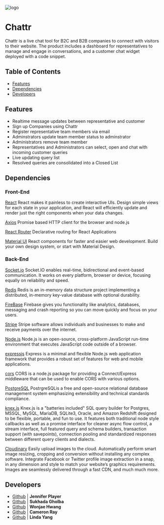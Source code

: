 ![logo](https://tbncdn.freelogodesign.org/cf170e4b-6edc-484b-9bca-ce1c01756b07.png?1552522558297)


# Chattr
Chattr is a live chat tool for B2C and B2B companies to connect with visitors to their website. The product includes a dashboard for representatives to manage and engage in conversations,  and a customer chat widget deployed with a code snippet.


## Table of Contents

- [Features](#Features)
- [Dependencies](#Dependencies)
- [Developers](#Developers)


## Features

- Realtime message updates between representative and customer
- Sign up Companies using Chattr
- Register representative team members via email
- Adminstrators update team member status to adminstrator
- Administrators remove team member
- Representatives and Administrators can select, open and chat with incoming customer queries
- Live updating query list
- Resolved queries are consolidated into a Closed List


## Dependencies


### Front-End

[React](https://reactjs.org/)
React makes it painless to create interactive UIs. Design simple views for each state in your application, and React will efficiently update and render just the right components when your data changes.

[Axios](https://www.npmjs.com/package/axios)
Promise based HTTP client for the browser and node.js

[React Router](https://reacttraining.com/react-router/web/guides/quick-start)
Declarative routing for React Applications

[Material UI](https://material-ui.com/)
React components for faster and easier web development. Build your own design system, or start with Material Design.


### Back-End

[Socket.io](https://socket.io/)
Socket.IO enables real-time, bidirectional and event-based communication.
It works on every platform, browser or device, focusing equally on reliability and speed.

[Redis](https://redis.io/)
Redis is an in-memory data structure project implementing a distributed, in-memory key-value database with optional durability.

[FireBase](https://firebase.google.com/)
Firebase gives you functionality like analytics, databases, messaging and crash reporting so you can move quickly and focus on your users.

[Stripe](https://stripe.com/docs)
Stripe software allows individuals and businesses to make and receive payments over the internet.

[Node.js](https://nodejs.org/)
Node.js is an open-source, cross-platform JavaScript run-time environment that executes JavaScript code outside of a browser.

[expressjs](https://expressjs.com/)
Express is a minimal and flexible Node.js web application framework that provides a robust set of features for web and mobile applications.

[cors](https://www.npmjs.com/package/cors)
CORS is a node.js package for providing a Connect/Express middleware that can be used to enable CORS with various options.

[PostgreSQL](https://www.postgresql.org/)
PostrgreSQLis a free and open-source relational database management system emphasizing extensibility and technical standards compliance.

[knex.js](https://knexjs.org/)
Knex.js is a "batteries included" SQL query builder for Postgres, MSSQL, MySQL, MariaDB, SQLite3, Oracle, and Amazon Redshift designed to be flexible, portable, and fun to use. It features both traditional node style callbacks as well as a promise interface for cleaner async flow control, a stream interface, full featured query and schema builders, transaction support (with savepoints), connection pooling and standardized responses between different query clients and dialects.

[Cloudinary](https://www.npmjs.com/package/cloudinary)
Easily upload images to the cloud. Automatically perform smart image resizing, cropping and conversion without installing any complex software. Integrate Facebook or Twitter profile image extraction in a snap, in any dimension and style to match your website’s graphics requirements. Images are seamlessly delivered through a fast CDN, and much much more.

## Developers

- [Github](https://github.com/chainchompa) | **Jennifer Player**
- [Github](https://github.com/sukhadagholba) | **Sukhada Gholba** 
- [Github](https://github.com/verydecent) | **Wonjae Hwang**
- [Github](https://github.com/upsmancsr) | **Cameron Ray**
- [Github](https://github.com/lyang9) | **Linda Yang**
